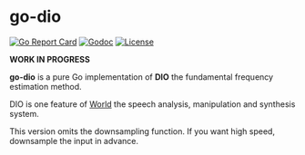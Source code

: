 # go-dio

[![Go Report Card](https://goreportcard.com/badge/github.com/but80/go-dio)](https://goreportcard.com/report/github.com/but80/go-dio)
[![Godoc](https://godoc.org/github.com/but80/go-dio?status.svg)](https://godoc.org/github.com/but80/go-dio)
[![License](https://img.shields.io/badge/License-BSD%203--Clause-blue.svg)](https://opensource.org/licenses/BSD-3-Clause)

**WORK IN PROGRESS**

**go-dio** is a pure Go implementation of **DIO** the fundamental frequency estimation method.

DIO is one feature of [World](https://github.com/mmorise/World) the speech analysis, manipulation and synthesis system.

This version omits the downsampling function. If you want high speed, downsample the input in advance.
